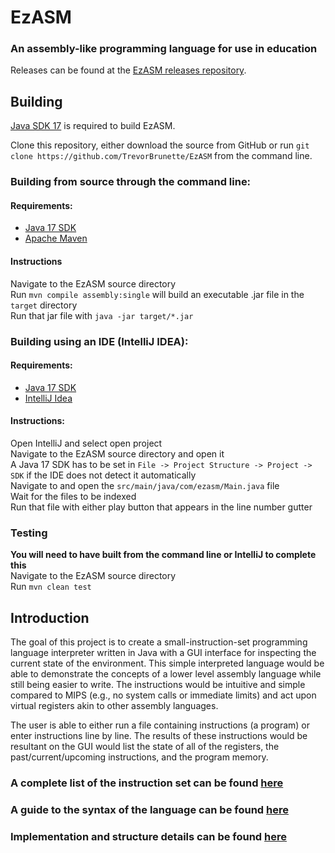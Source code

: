 # EzASM

### An assembly-like programming language for use in education

Releases can be found at the [EzASM releases repository](https://github.com/ezasm-org/EzASM-releases). 

## Building

[Java SDK 17](https://www.oracle.com/java/technologies/javase/jdk17-archive-downloads.html) is required to build EzASM.

Clone this repository, either download the source from GitHub or run `git clone https://github.com/TrevorBrunette/EzASM` from the command line.

### Building from source through the command line:

#### Requirements:

- [Java 17 SDK](https://www.oracle.com/java/technologies/javase/jdk17-archive-downloads.html)
- [Apache Maven](https://maven.apache.org/index.html)

#### Instructions

Navigate to the EzASM source directory \
Run `mvn compile assembly:single` will build an executable .jar file in the `target` directory \
Run that jar file with `java -jar target/*.jar`

### Building using an IDE (IntelliJ IDEA):

#### Requirements:

- [Java 17 SDK](https://www.oracle.com/java/technologies/javase/jdk17-archive-downloads.html)
- [IntelliJ Idea](https://www.jetbrains.com/idea/)

#### Instructions:

Open IntelliJ and select open project \
Navigate to the EzASM source directory and open it \
A Java 17 SDK has to be set in `File -> Project Structure -> Project -> SDK` if the IDE does not detect it automatically \
Navigate to and open the `src/main/java/com/ezasm/Main.java` file \
Wait for the files to be indexed \
Run that file with either play button that appears in the line number gutter

### Testing

**You will need to have built from the command line or IntelliJ to complete this** \
Navigate to the EzASM source directory \
Run `mvn clean test`

## Introduction

The goal of this project is to create a small-instruction-set programming language interpreter written in Java with a GUI interface for inspecting the current state of the environment. This simple interpreted language would be able to demonstrate the concepts of a lower level assembly language while still being easier to write. The instructions would be intuitive and simple compared to MIPS (e.g., no system calls or immediate limits) and act upon virtual registers akin to other assembly languages.

The user is able to either run a file containing instructions (a program) or enter instructions line by line. The results of these instructions would be resultant on the GUI would list the state of all of the registers, the past/current/upcoming instructions, and the program memory.

### A complete list of the instruction set can be found [here](https://github.com/ezasm-org/EzASM/wiki/Instruction-Set)
### A guide to the syntax of the language can be found [here](https://github.com/ezasm-org/EzASM/wiki/Syntax)
### Implementation and structure details can be found [here](https://github.com/ezasm-org/EzASM/wiki/Structure)


